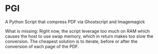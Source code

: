 # PGI
A Python Script that compress PDF via Ghostscript and Imagemagick

What is missing: Right now, the script leverage too much on RAM which causes the host to use swap memory, which in return makes too slow the conversion. The cheapest solution is to iterate, before or after the conversion of each page of the PDF.
